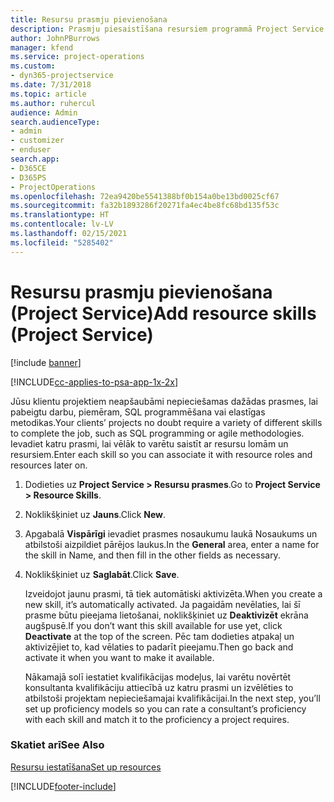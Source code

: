 ```yaml
---
title: Resursu prasmju pievienošana
description: Prasmju piesaistīšana resursiem programmā Project Service
author: JohnPBurrows
manager: kfend
ms.service: project-operations
ms.custom:
- dyn365-projectservice
ms.date: 7/31/2018
ms.topic: article
ms.author: ruhercul
audience: Admin
search.audienceType:
- admin
- customizer
- enduser
search.app:
- D365CE
- D365PS
- ProjectOperations
ms.openlocfilehash: 72ea9420be5541388bf0b154a0be13bd0025cf67
ms.sourcegitcommit: fa32b1893286f20271fa4ec4be8fc68bd135f53c
ms.translationtype: HT
ms.contentlocale: lv-LV
ms.lasthandoff: 02/15/2021
ms.locfileid: "5285402"
---
```

# <a name="add-resource-skills-project-service"></a><span data-ttu-id="51387-103">Resursu prasmju pievienošana (Project Service)</span><span class="sxs-lookup"><span data-stu-id="51387-103">Add resource skills (Project Service)</span></span>

[!include [banner](../includes/psa-now-project-operations.md)]

[!INCLUDE[cc-applies-to-psa-app-1x-2x](../includes/cc-applies-to-psa-app-1x-2x.md)]

<span data-ttu-id="51387-104">Jūsu klientu projektiem neapšaubāmi nepieciešamas dažādas prasmes, lai pabeigtu darbu, piemēram, SQL programmēšana vai elastīgas metodikas.</span><span class="sxs-lookup"><span data-stu-id="51387-104">Your clients’ projects no doubt require a variety of different skills to complete the job, such as SQL programming or agile methodologies.</span></span> <span data-ttu-id="51387-105">Ievadiet katru prasmi, lai vēlāk to varētu saistīt ar resursu lomām un resursiem.</span><span class="sxs-lookup"><span data-stu-id="51387-105">Enter each skill so you can associate it with resource roles and resources later on.</span></span>  
  
1. <span data-ttu-id="51387-106">Dodieties uz **Project Service > Resursu prasmes**.</span><span class="sxs-lookup"><span data-stu-id="51387-106">Go to **Project Service > Resource Skills**.</span></span>  
  
2. <span data-ttu-id="51387-107">Noklikšķiniet uz **Jauns**.</span><span class="sxs-lookup"><span data-stu-id="51387-107">Click **New**.</span></span>  
  
3. <span data-ttu-id="51387-108">Apgabalā **Vispārīgi** ievadiet prasmes nosaukumu laukā Nosaukums un atbilstoši aizpildiet pārējos laukus.</span><span class="sxs-lookup"><span data-stu-id="51387-108">In the **General** area, enter a name for the skill in Name, and then fill in the other fields as necessary.</span></span>  
  
4. <span data-ttu-id="51387-109">Noklikšķiniet uz **Saglabāt**.</span><span class="sxs-lookup"><span data-stu-id="51387-109">Click **Save**.</span></span>  
  
   <span data-ttu-id="51387-110">Izveidojot jaunu prasmi, tā tiek automātiski aktivizēta.</span><span class="sxs-lookup"><span data-stu-id="51387-110">When you create a new skill, it’s automatically activated.</span></span> <span data-ttu-id="51387-111">Ja pagaidām nevēlaties, lai šī prasme būtu pieejama lietošanai, noklikšķiniet uz **Deaktivizēt** ekrāna augšpusē.</span><span class="sxs-lookup"><span data-stu-id="51387-111">If you don’t want this skill available for use yet, click **Deactivate** at the top of the screen.</span></span> <span data-ttu-id="51387-112">Pēc tam dodieties atpakaļ un aktivizējiet to, kad vēlaties to padarīt pieejamu.</span><span class="sxs-lookup"><span data-stu-id="51387-112">Then go back and activate it when you want to make it available.</span></span>  
  
   <span data-ttu-id="51387-113">Nākamajā solī iestatiet kvalifikācijas modeļus, lai varētu novērtēt konsultanta kvalifikāciju attiecībā uz katru prasmi un izvēlēties to atbilstoši projektam nepieciešamajai kvalifikācijai.</span><span class="sxs-lookup"><span data-stu-id="51387-113">In the next step, you’ll set up proficiency models so you can rate a consultant’s proficiency with each skill and match it to the proficiency a project requires.</span></span>  
  
### <a name="see-also"></a><span data-ttu-id="51387-114">Skatiet arī</span><span class="sxs-lookup"><span data-stu-id="51387-114">See Also</span></span>  
 [<span data-ttu-id="51387-115">Resursu iestatīšana</span><span class="sxs-lookup"><span data-stu-id="51387-115">Set up resources</span></span>](../psa/set-up-resources.md)


[!INCLUDE[footer-include](../includes/footer-banner.md)]